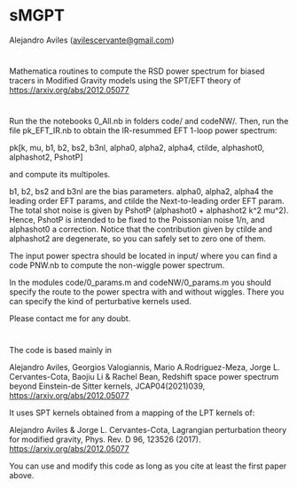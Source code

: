 # sMGPT

Alejandro Aviles
(avilescervante@gmail.com)

#

Mathematica routines to compute the RSD power spectrum for biased tracers in Modified Gravity models using the SPT/EFT theory of https://arxiv.org/abs/2012.05077

#

Run the the notebooks 0_All.nb in folders code/ and codeNW/. Then, run the file pk_EFT_IR.nb to obtain the IR-resummed EFT 1-loop power spectrum:

pk[k, mu, b1, b2, bs2, b3nl, alpha0, alpha2, alpha4, ctilde, alphashot0, alphashot2, PshotP]

and compute its multipoles. 

b1, b2, bs2 and b3nl are the bias parameters. alpha0, alpha2, alpha4 the leading order EFT params, and ctilde the Next-to-leading order EFT param. The total shot noise is given by PshotP (alphashot0 + alphashot2 k^2 mu^2). Hence, PshotP is intended to be fixed to the Poissonian noise 1/n, and alphashot0 a correction. Notice that the contribution given by ctilde and alphashot2 are degenerate, so you can safely set to zero one of them.  


The input power spectra should be located in input/ where you can find a code PNW.nb to compute the non-wiggle power spectrum.

In the modules code/0_params.m and codeNW/0_params.m you should specify the route to the power spectra with and without wiggles. There you can specify the kind of perturbative kernels used. 



Please contact me for any doubt. 

#

The code is based mainly in

Alejandro Aviles, Georgios Valogiannis, Mario A.Rodriguez-Meza, Jorge L. Cervantes-Cota, Baojiu Li & Rachel Bean, Redshift space power spectrum beyond Einstein-de Sitter kernels, JCAP04(2021)039, https://arxiv.org/abs/2012.05077

It uses SPT kernels obtained from a mapping of the LPT kernels of:

Alejandro Aviles & Jorge L. Cervantes-Cota, Lagrangian perturbation theory for modified gravity, Phys. Rev. D 96, 123526 (2017). https://arxiv.org/abs/2012.05077

You can use and modify this code as long as you cite at least the first paper above.






